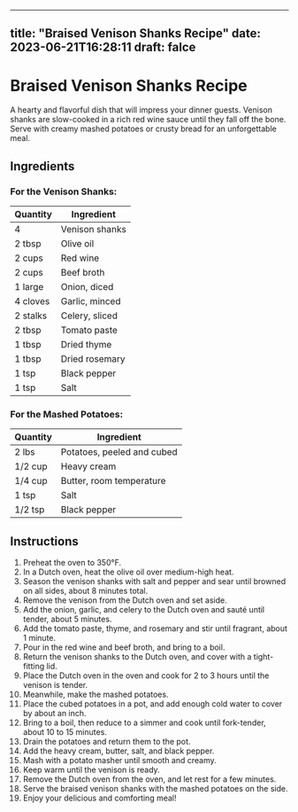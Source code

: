 
---
title: "Braised Venison Shanks Recipe"
date: 2023-06-21T16:28:11
draft: falce
---

# Braised Venison Shanks Recipe

A hearty and flavorful dish that will impress your dinner guests. Venison shanks are slow-cooked in a rich red wine sauce until they fall off the bone. Serve with creamy mashed potatoes or crusty bread for an unforgettable meal. 

## Ingredients

### For the Venison Shanks:

| Quantity | Ingredient               |
| -------- | ------------------------|
| 4        | Venison shanks           |
| 2 tbsp   | Olive oil                |
| 2 cups   | Red wine                 |
| 2 cups   | Beef broth               |
| 1 large  | Onion, diced             |
| 4 cloves | Garlic, minced           |
| 2 stalks | Celery, sliced           |
| 2 tbsp   | Tomato paste             |
| 1 tbsp   | Dried thyme              |
| 1 tbsp   | Dried rosemary           |
| 1 tsp    | Black pepper             |
| 1 tsp    | Salt                     |

### For the Mashed Potatoes:

| Quantity | Ingredient               |
| -------- | ------------------------|
| 2 lbs    | Potatoes, peeled and cubed|
| 1/2 cup  | Heavy cream              |
| 1/4 cup  | Butter, room temperature|
| 1 tsp    | Salt                     |
| 1/2 tsp  | Black pepper             |

## Instructions

1. Preheat the oven to 350°F.
2. In a Dutch oven, heat the olive oil over medium-high heat. 
3. Season the venison shanks with salt and pepper and sear until browned on all sides, about 8 minutes total. 
4. Remove the venison from the Dutch oven and set aside. 
5. Add the onion, garlic, and celery to the Dutch oven and sauté until tender, about 5 minutes. 
6. Add the tomato paste, thyme, and rosemary and stir until fragrant, about 1 minute.
7. Pour in the red wine and beef broth, and bring to a boil. 
8. Return the venison shanks to the Dutch oven, and cover with a tight-fitting lid.
9. Place the Dutch oven in the oven and cook for 2 to 3 hours until the venison is tender.
10. Meanwhile, make the mashed potatoes. 
11. Place the cubed potatoes in a pot, and add enough cold water to cover by about an inch. 
12. Bring to a boil, then reduce to a simmer and cook until fork-tender, about 10 to 15 minutes.
13. Drain the potatoes and return them to the pot. 
14. Add the heavy cream, butter, salt, and black pepper. 
15. Mash with a potato masher until smooth and creamy. 
16. Keep warm until the venison is ready.
17. Remove the Dutch oven from the oven, and let rest for a few minutes.
18. Serve the braised venison shanks with the mashed potatoes on the side.
19. Enjoy your delicious and comforting meal!
